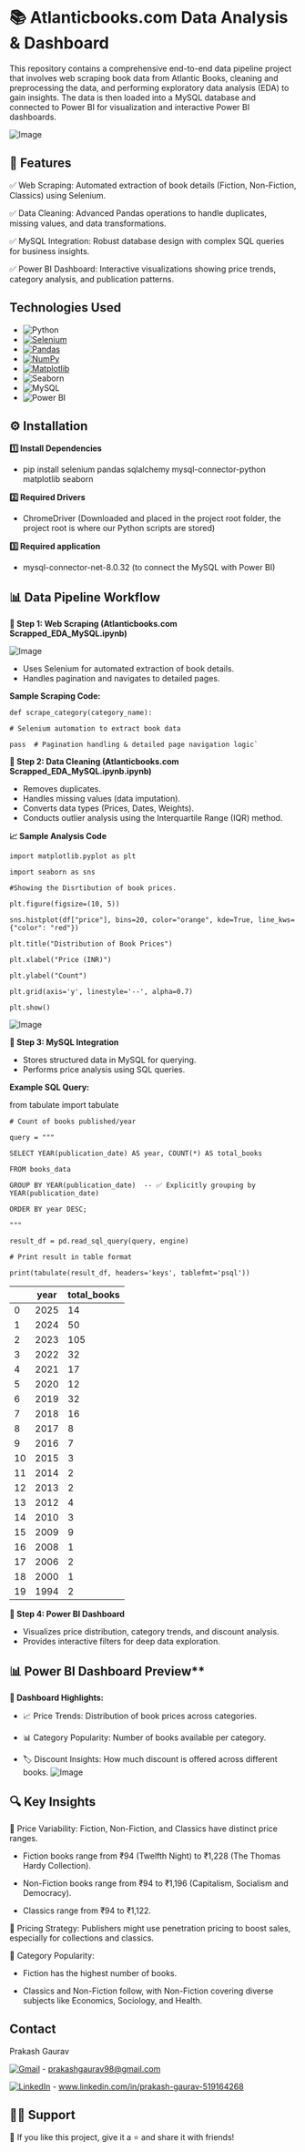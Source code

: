 # 📚 Atlanticbooks.com Data Analysis & Dashboard
This repository contains a comprehensive end-to-end data pipeline project that involves web scraping book data from Atlantic Books, cleaning and preprocessing the data, and performing exploratory data analysis (EDA) to gain insights. The data is then loaded into a MySQL database and connected to Power BI for visualization and interactive Power BI dashboards.

![Image](https://github.com/user-attachments/assets/f3e6cacb-d96d-4d06-9d78-279c3f62409d)

## 🚀 Features

✅ Web Scraping: Automated extraction of book details (Fiction, Non-Fiction, Classics) using Selenium.

✅ Data Cleaning: Advanced Pandas operations to handle duplicates, missing values, and data transformations.

✅ MySQL Integration: Robust database design with complex SQL queries for business insights.

✅ Power BI Dashboard: Interactive visualizations showing price trends, category analysis, and publication patterns.

## Technologies Used

* ![Python](https://img.shields.io/badge/Python-3.8%2B-blue)
* [![Selenium](https://img.shields.io/badge/Selenium-43B02A?logo=selenium&logoColor=fff)](#)
* [![Pandas](https://img.shields.io/badge/Pandas-150458?logo=pandas&logoColor=fff)](#) 
* [![NumPy](https://img.shields.io/badge/NumPy-4DABCF?logo=numpy&logoColor=fff)](#)
* [![Matplotlib](https://custom-icon-badges.demolab.com/badge/Matplotlib-71D291?logo=matplotlib&logoColor=fff)](#)
* ![Seaborn](https://img.shields.io/badge/Seaborn-0.13.2-blue.svg)
* ![MySQL](https://img.shields.io/badge/MySQL-005C84?style=for-the-badge&logo=mysql&logoColor=white)
* ![Power BI](https://img.shields.io/badge/PowerBI-F2C811?style=for-the-badge&logo=Power%20BI&logoColor=white)

## ⚙️ Installation

**1️⃣ Install Dependencies**

* pip install selenium pandas sqlalchemy mysql-connector-python matplotlib seaborn

**2️⃣ Required Drivers**

* ChromeDriver (Downloaded and placed in the project root folder, the project root is where our Python scripts are stored)

**3️⃣ Required application**

* mysql-connector-net-8.0.32 (to connect the MySQL with Power BI)

## 📊 Data Pipeline Workflow

**🔹 Step 1: Web Scraping (Atlanticbooks.com Scrapped_EDA_MySQL.ipynb)**

![Image](https://github.com/user-attachments/assets/444187d7-ea37-449d-bd72-e136d9f98647)
* Uses Selenium for automated extraction of book details.
* Handles pagination and navigates to detailed pages.

**Sample Scraping Code:**

`def scrape_category(category_name):`

    # Selenium automation to extract book data

    pass  # Pagination handling & detailed page navigation logic`

**🔹 Step 2: Data Cleaning (Atlanticbooks.com Scrapped_EDA_MySQL.ipynb.ipynb)**

* Removes duplicates.
* Handles missing values (data imputation).
* Converts data types (Prices, Dates, Weights).
* Conducts outlier analysis using the Interquartile Range (IQR) method.

**📈 Sample Analysis Code**

`import matplotlib.pyplot as plt`

`import seaborn as sns`

`#Showing the Disrtibution of book prices.`

`plt.figure(figsize=(10, 5))`

`sns.histplot(df["price"], bins=20, color="orange", kde=True, line_kws={"color": "red"})`

`plt.title("Distribution of Book Prices")`

`plt.xlabel("Price (INR)")`

`plt.ylabel("Count")`

`plt.grid(axis='y', linestyle='--', alpha=0.7)`

`plt.show()`

![Image](https://github.com/user-attachments/assets/3fcb611e-3a5a-41cd-94c2-1496370fea1d)

**🔹 Step 3: MySQL Integration**

* Stores structured data in MySQL for querying.
* Performs price analysis using SQL queries.

**Example SQL Query:**

from tabulate import tabulate

`# Count of books published/year`

`query = """`

`SELECT YEAR(publication_date) AS year, COUNT(*) AS total_books`

`FROM books_data`

`GROUP BY YEAR(publication_date)  -- ✅ Explicitly grouping by YEAR(publication_date)`

`ORDER BY year DESC;`

`"""`

`result_df = pd.read_sql_query(query, engine)`

`# Print result in table format`

`print(tabulate(result_df, headers='keys', tablefmt='psql'))`

|    | year | total_books |
|----|------|--------------|
|  0 | 2025 |           14 |
|  1 | 2024 |           50 |
|  2 | 2023 |          105 |
|  3 | 2022 |           32 |
|  4 | 2021 |           17 |
|  5 | 2020 |           12 |
|  6 | 2019 |           32 |
|  7 | 2018 |           16 |
|  8 | 2017 |            8 |
|  9 | 2016 |            7 |
| 10 | 2015 |            3 |
| 11 | 2014 |            2 |
| 12 | 2013 |            2 |
| 13 | 2012 |            4 |
| 14 | 2010 |            3 |
| 15 | 2009 |            9 |
| 16 | 2008 |            1 |
| 17 | 2006 |            2 |
| 18 | 2000 |            1 |
| 19 | 1994 |            2 |

**🔹 Step 4: Power BI Dashboard**
* Visualizes price distribution, category trends, and discount analysis.
* Provides interactive filters for deep data exploration.

## 📊 Power BI Dashboard Preview**

**🚀 Dashboard Highlights:**

* 📈 Price Trends: Distribution of book prices across categories.

* 📊 Category Popularity: Number of books available per category.

* 🏷 Discount Insights: How much discount is offered across different books.
![Image](https://github.com/user-attachments/assets/5c18ab32-b247-4d10-89b9-00e8a59facd3)

## 🔍 Key Insights

📌 Price Variability: Fiction, Non-Fiction, and Classics have distinct price ranges.

* Fiction books range from ₹94 (Twelfth Night) to ₹1,228 (The Thomas Hardy Collection).

* Non-Fiction books range from ₹94 to ₹1,196 (Capitalism, Socialism and Democracy).

* Classics range from ₹94 to ₹1,122.

📌 Pricing Strategy: Publishers might use penetration pricing to boost sales, especially for collections and classics.

📌 Category Popularity:

* Fiction has the highest number of books.

* Classics and Non-Fiction follow, with Non-Fiction covering diverse subjects like Economics, Sociology, and Health.

## Contact

Prakash Gaurav 

[![Gmail](https://img.shields.io/badge/Gmail-D14836?logo=gmail&logoColor=white)](#) - [prakashgaurav98@gmail.com](mailto:prakashgaurav98@gmail.com)

[![LinkedIn](https://custom-icon-badges.demolab.com/badge/LinkedIn-0A66C2?logo=linkedin-white&logoColor=fff)](#) - www.linkedin.com/in/prakash-gaurav-519164268

## 🙋‍♂️ Support
💙 If you like this project, give it a ⭐ and share it with friends!
